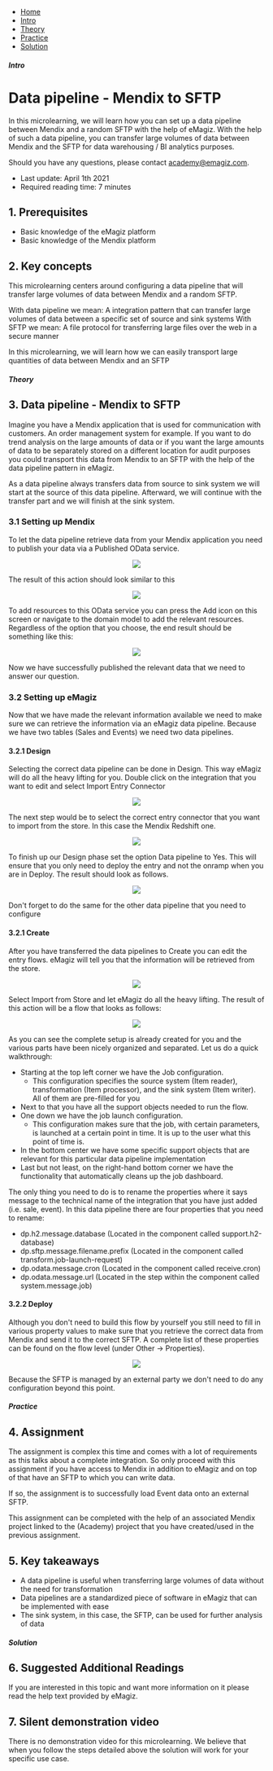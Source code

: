 <div class="ez-academy">
    <div class="ez-academy__body">
        <main class="micro-learning">
        <ul class="doc-nav">
            <li class="doc-nav__item"><a href="../../docs/microlearning/intermediate-data-pipelines-index" class="doc-nav__link">Home</a></li>
            <li class="doc-nav__item"><a href="#intro" class="doc-nav__link">Intro</a></li>
            <li class="doc-nav__item"><a href="#theory" class="doc-nav__link">Theory</a></li>
            <li class="doc-nav__item"><a href="#practice" class="doc-nav__link">Practice</a></li>
            <li class="doc-nav__item"><a href="#solution" class="doc-nav__link">Solution</a></li>
        </ul>

<div class="doc">

##### Intro

# Data pipeline - Mendix to SFTP

In this microlearning, we will learn how you can set up a data pipeline between Mendix and a random SFTP with the help of eMagiz. 
With the help of such a data pipeline, you can transfer large volumes of data between Mendix and the SFTP for data warehousing / BI analytics purposes.

Should you have any questions, please contact academy@emagiz.com.

- Last update: April 1th 2021
- Required reading time: 7 minutes

## 1. Prerequisites
- Basic knowledge of the eMagiz platform
- Basic knowledge of the Mendix platform

## 2. Key concepts
This microlearning centers around configuring a data pipeline that will transfer large volumes of data between Mendix and a random SFTP.

With data pipeline we mean: A integration pattern that can transfer large volumes of data between a specific set of source and sink systems
With SFTP we mean: A file protocol for transferring large files over the web in a secure manner

In this microlearning, we will learn how we can easily transport large quantities of data between Mendix and an SFTP

##### Theory

## 3. Data pipeline - Mendix to SFTP

Imagine you have a Mendix application that is used for communication with customers. An order management system for example. If you want to do trend analysis on the large amounts of data or if you want the large amounts of data to be separately stored on a different location for audit purposes you could transport this data from Mendix to an SFTP with the help of the data pipeline pattern in eMagiz.

As a data pipeline always transfers data from source to sink system we will start at the source of this data pipeline. 
Afterward, we will continue with the transfer part and we will finish at the sink system.

### 3.1 Setting up Mendix

To let the data pipeline retrieve data from your Mendix application you need to publish your data via a Published OData service.

<p align="center"><img src="../../img/microlearning/intermediate-datapipelines-datapipeline-mendix-to-aws-redshift--publish-odata-service-mendix.png"></p> 

The result of this action should look similar to this

<p align="center"><img src="../../img/microlearning/intermediate-datapipelines-datapipeline-mendix-to-aws-redshift--publish-odata-service-mendix-result.png"></p>

To add resources to this OData service you can press the Add icon on this screen or navigate to the domain model to add the relevant resources.
Regardless of the option that you choose, the end result should be something like this:

<p align="center"><img src="../../img/microlearning/intermediate-datapipelines-datapipeline-mendix-to-aws-redshift--publish-odata-service-mendix-added-resources.png"></p>

Now we have successfully published the relevant data that we need to answer our question.

### 3.2 Setting up eMagiz
Now that we have made the relevant information available we need to make sure we can retrieve the information via an eMagiz data pipeline. 
Because we have two tables (Sales and Events) we need two data pipelines.

#### 3.2.1 Design

Selecting the correct data pipeline can be done in Design. This way eMagiz will do all the heavy lifting for you. 
Double click on the integration that you want to edit and select Import Entry Connector

<p align="center"><img src="../../img/microlearning/intermediate-datapipelines-datapipeline-mendix-to-sftp--import-entry-connector.png"></p>

The next step would be to select the correct entry connector that you want to import from the store. In this case the Mendix Redshift one.

<p align="center"><img src="../../img/microlearning/intermediate-datapipelines-datapipeline-mendix-to-sftp--import-entry-connector-select-mendix-sftp.png"></p>

To finish up our Design phase set the option Data pipeline to Yes. This will ensure that you only need to deploy the entry and not the onramp when you are in Deploy.
The result should look as follows.

<p align="center"><img src="../../img/microlearning/intermediate-datapipelines-datapipeline-mendix-to-sftp--import-entry-connector-select-result.png"></p>

Don't forget to do the same for the other data pipeline that you need to configure

#### 3.2.1 Create

After you have transferred the data pipelines to Create you can edit the entry flows. 
eMagiz will tell you that the information will be retrieved from the store.

<p align="center"><img src="../../img/microlearning/intermediate-datapipelines-datapipeline-mendix-to-sftp--import-from-store.png"></p>

Select Import from Store and let eMagiz do all the heavy lifting. The result of this action will be a flow that looks as follows:

<p align="center"><img src="../../img/microlearning/intermediate-datapipelines-datapipeline-mendix-to-sftp--import-from-store-result-create.png"></p>

As you can see the complete setup is already created for you and the various parts have been nicely organized and separated. Let us do a quick walkthrough:
- Starting at the top left corner we have the Job configuration. 
    - This configuration specifies the source system (Item reader), transformation (Item processor), and the sink system (Item writer). All of them are pre-filled for you
- Next to that you have all the support objects needed to run the flow.
- One down we have the job launch configuration. 
    - This configuration makes sure that the job, with certain parameters, is launched at a certain point in time. It is up to the user what this point of time is.
- In the bottom center we have some specific support objects that are relevant for this particular data pipeline implementation
- Last but not least, on the right-hand bottom corner we have the functionality that automatically cleans up the job dashboard.

The only thing you need to do is to rename the properties where it says message to the technical name of the integration that you have just added (i.e. sale, event). In this data pipeline there are four properties that you need to rename:

- dp.h2.message.database (Located in the component called support.h2-database)
- dp.sftp.message.filename.prefix (Located in the component called transform.job-launch-request)
- dp.odata.message.cron (Located in the component called receive.cron)
- dp.odata.message.url (Located in the step within the component called system.message.job)

#### 3.2.2 Deploy

Although you don't need to build this flow by yourself you still need to fill in various property values to make sure that you retrieve the correct data from Mendix and send it to the correct SFTP. 
A complete list of these properties can be found on the flow level (under Other -> Properties).

<p align="center"><img src="../../img/microlearning/intermediate-datapipelines-datapipeline-mendix-to-sftp--property-list-flow-level.png"></p>

Because the SFTP is managed by an external party we don't need to do any configuration beyond this point.

##### Practice

## 4. Assignment

The assignment is complex this time and comes with a lot of requirements as this talks about a complete integration. 
So only proceed with this assignment if you have access to Mendix in addition to eMagiz and on top of that have an SFTP to which you can write data.

If so, the assignment is to successfully load Event data onto an external SFTP.

This assignment can be completed with the help of an associated Mendix project linked to the (Academy) project that you have created/used in the previous assignment.

## 5. Key takeaways

- A data pipeline is useful when transferring large volumes of data without the need for transformation
- Data pipelines are a standardized piece of software in eMagiz that can be implemented with ease
- The sink system, in this case, the SFTP, can be used for further analysis of data

##### Solution

## 6. Suggested Additional Readings

If you are interested in this topic and want more information on it please read the help text provided by eMagiz.

## 7. Silent demonstration video

There is no demonstration video for this microlearning. We believe that when you follow the steps detailed above the solution will work for your specific use case.

</div>
</main>
</div>
</div>